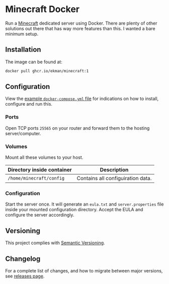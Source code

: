 # Minecraft Docker

Run a [Minecraft](https://www.minecraft.net/) dedicated server using Docker. There are plenty of other solutions out there that has way more features than this. I wanted a bare minimum setup.

## Installation

The image can be found at:

```sh
docker pull ghcr.io/ekman/minecraft:1
```

## Configuration

View the [example `docker-compose.yml` file](docker-compose.yml) for indications on how to install, configure and run this.

### Ports

Open TCP ports `25565` on your router and forward them to the hosting server/computer.

### Volumes

Mount all these volumes to your host.

| Directory inside container | Description |
| --- | --- |
| `/home/minecraft/config` | Contains all configuiration data. |

### Configuration

Start the server once. It will generate an `eula.txt` and `server.properties` file inside your mounted configuration directory. Accept the EULA and configure the server accordingly.

## Versioning

This project complies with [Semantic Versioning](https://semver.org/).

## Changelog

For a complete list of changes, and how to migrate between major versions, see [releases page](https://github.com/Ekman/minecraft-docker/releases).
